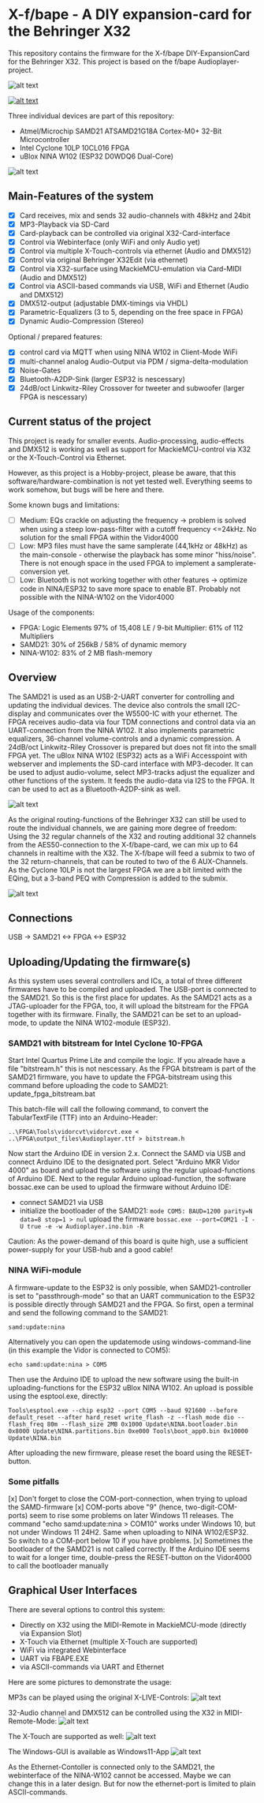 # X-f/bape - A DIY expansion-card for the Behringer X32

This repository contains the firmware for the X-f/bape DIY-ExpansionCard for the Behringer X32. This project
is based on the f/bape Audioplayer-project.

![alt text](Documentation/Images/Card.jpg)

[![alt text](https://img.youtube.com/vi/Q8K0aeqDBiI/0.jpg)](https://www.youtube.com/watch?v=Q8K0aeqDBiI)

Three individual devices are part of this repository:

* Atmel/Microchip SAMD21 ATSAMD21G18A Cortex-M0+ 32-Bit Microcontroller
* Intel Cyclone 10LP 10CL016 FPGA
* uBlox NINA W102 (ESP32 D0WDQ6 Dual-Core)

![alt text](Documentation/Images/XFBAPE.jpg)

## Main-Features of the system
- [x] Card receives, mix and sends 32 audio-channels with 48kHz and 24bit
- [x] MP3-Playback via SD-Card
- [x] Card-playback can be controlled via original X32-Card-interface
- [x] Control via Webinterface (only WiFi and only Audio yet)
- [x] Control via multiple X-Touch-controls via ethernet (Audio and DMX512)
- [x] Control via original Behringer X32Edit (via ethernet)
- [x] Control via X32-surface using MackieMCU-emulation via Card-MIDI (Audio and DMX512)
- [x] Control via ASCII-based commands via USB, WiFi and Ethernet (Audio and DMX512)
- [x] DMX512-output (adjustable DMX-timings via VHDL)
- [x] Parametric-Equalizers (3 to 5, depending on the free space in FPGA)
- [x] Dynamic Audio-Compression (Stereo)

Optional / prepared features:
- [x] control card via MQTT when using NINA W102 in Client-Mode WiFi
- [x] multi-channel analog Audio-Output via PDM / sigma-delta-modulation
- [x] Noise-Gates
- [x] Bluetooth-A2DP-Sink (larger ESP32 is nescessary)
- [x] 24dB/oct Linkwitz-Riley Crossover for tweeter and subwoofer (larger FPGA is nescessary)

## Current status of the project
This project is ready for smaller events. Audio-processing, audio-effects and DMX512 is working as well as support for MackieMCU-control via X32 or the X-Touch-Control via Ethernet.

However, as this project is a Hobby-project, please be aware, that this software/hardware-combination is not yet tested well. Everything seems to work somehow, but bugs will be here and there.

Some known bugs and limitations:
- [ ] Medium: EQs crackle on adjusting the frequency -> problem is solved when using a steep low-pass-filter with a cutoff frequency <=24kHz. No solution for the small FPGA within the Vidor4000
- [ ] Low: MP3 files must have the same samplerate (44,1kHz or 48kHz) as the main-console - otherwise the playback has some minor "hiss/noise". There is not enough space in the used FPGA to implement a samplerate-conversion yet.
- [ ] Low: Bluetooth is not working together with other features -> optimize code in NINA/ESP32 to save more space to enable BT. Probably not possible with the NINA-W102 on the Vidor4000

Usage of the components:
- FPGA: Logic Elements 97% of 15,408 LE / 9-bit Multiplier: 61% of 112 Multipliers
- SAMD21: 30% of 256kB / 58% of dynamic memory
- NINA-W102: 83% of 2 MB flash-memory

## Overview
The SAMD21 is used as an USB-2-UART converter for controlling and updating the individual devices. The device also controls the small I2C-display and communicates over the W5500-IC with your ethernet.
The FPGA receives audio-data via four TDM connections and control data via an UART-connection from the NINA W102. It also implements parametric equalizers, 36-channel volume-controls and a dynamic compression. A 24dB/oct Linkwitz-Riley Crossover is prepared but does not fit into the small FPGA yet.
The uBlox NINA W102 (ESP32) acts as a WiFi Accesspoint with webserver and implements the SD-card interface with MP3-decoder. It can be used to adjust audio-volume, select MP3-tracks adjust the equalizer and other functions of the system. It feeds the audio-data via I2S to the FPGA. It can be used to act as a Bluetooth-A2DP-sink as well.

![alt text](Documentation/Images/Overview.jpg)

As the original routing-functions of the Behringer X32 can still be used to route the individual channels, we are gaining more degree of freedom:
Using the 32 regular channels of the X32 and routing additional 32 channels from the AES50-connection to the X-f/bape-card, we can mix up to 64 channels in realtime with the X32. The X-f/bape will feed a submix to two of the 32 return-channels, that can be routed to two of the 6 AUX-Channels.
As the Cyclone 10LP is not the largest FPGA we are a bit limited with the EQing, but a 3-band PEQ with Compression is added to the submix.

![alt text](Documentation/Images/Routing.jpg)

## Connections
USB -> SAMD21 <-> FPGA <-> ESP32

## Uploading/Updating the firmware(s)
As this system uses several controllers and ICs, a total of three different firmwares have to be compiled and uploaded. The USB-port is connected to the SAMD21. So this is the first place for updates. As the SAMD21 acts as a JTAG-uploader for the FPGA, too, it will upload the bitstream for the FPGA together with its firmware. Finally, the SAMD21 can be set to an upload-mode, to update the NINA W102-module (ESP32).

### SAMD21 with bitstream for Intel Cyclone 10-FPGA
Start Intel Quartus Prime Lite and compile the logic. If you alreade have a file "bitstream.h" this is not nescessary. As the FPGA bitstream is part of the SAMD21 firmware, you have to update the FPGA-bitstream using this command before uploading the code to SAMD21:
    update_fpga_bitstream.bat

This batch-file will call the following command, to convert the TabularTextFile (TTF) into an Arduino-Header:

    ..\FPGA\Tools\vidorcvt\vidorcvt.exe < ..\FPGA\output_files\Audioplayer.ttf > bitstream.h
	
Now start the Arduino IDE in version 2.x. Connect the SAMD via USB and connect Arduino IDE to the designated port. Select "Arduino MKR Vidor 4000" as board and upload the software using the regular upload-functions of Arduino IDE. Next to the regular Arduino upload-function, the software bossac.exe can be used to upload the firmware without Arduino IDE:

* connect SAMD21 via USB
* initialize the bootloader of the SAMD21:
`mode COM5: BAUD=1200 parity=N data=8 stop=1 > nul`
upload the firmware
`bossac.exe --port=COM21 -I -U true -e -w Audioplayer.ino.bin -R`

Caution: As the power-demand of this board is quite high, use a sufficient power-supply for your USB-hub and a good cable!

### NINA WiFi-module
A firmware-update to the ESP32 is only possible, when SAMD21-controller is set to "passthrough-mode" so that an UART communication to the ESP32 is possible directly through SAMD21 and the FPGA. So first, open a terminal and send the following command to the SAMD21:

    samd:update:nina
Alternatively you can open the updatemode using windows-command-line (in this example the Vidor is connected to COM5):

    echo samd:update:nina > COM5
Then use the Arduino IDE to upload the new software using the built-in uploading-functions for the ESP32 uBlox NINA W102. An upload is possible using the esptool.exe, directly:

    Tools\esptool.exe --chip esp32 --port COM5 --baud 921600 --before default_reset --after hard_reset write_flash -z --flash_mode dio --flash_freq 80m --flash_size 2MB 0x1000 Update\NINA.bootloader.bin 0x8000 Update\NINA.partitions.bin 0xe000 Tools\boot_app0.bin 0x10000 Update\NINA.bin
After uploading the new firmware, please reset the board using the RESET-button.


### Some pitfalls
[x] Don't forget to close the COM-port-connection, when trying to upload the SAMD-firmware
[x] COM-ports above "9" (hence, two-digit-COM-ports) seem to rise some problems on later Windows 11 releases. The command "echo samd:update:nina > COM10" works under Windows 10, but not under Windows 11 24H2. Same when uploading to NINA W102/ESP32. So switch to a COM-port below 10 if you have problems.
[x] Sometimes the bootloader of the SAMD21 is not called correctly. If the Arduino IDE seems to wait for a longer time, double-press the RESET-button on the Vidor4000 to call the bootloader manually


## Graphical User Interfaces

There are several options to control this system:
* Directly on X32 using the MIDI-Remote in MackieMCU-mode (directly via Expansion Slot)
* X-Touch via Ethernet (multiple X-Touch are supported)
* WiFi via integrated Webinterface
* UART via FBAPE.EXE
* via ASCII-commands via UART and Ethernet

Here are some pictures to demonstrate the usage:

MP3s can be played using the original X-LIVE-Controls:
![alt text](Documentation/Images/XLIVE-Control.jpg)

32-Audio channel and DMX512 can be controlled using the X32 in MIDI-Remote-Mode:
![alt text](Documentation/Images/MackieMCU-Control.jpg)

The X-Touch are supported as well:
![alt text](Documentation/Images/XTouch-Control.jpg)

The Windows-GUI is available as Windows11-App
![alt text](Documentation/Images/GUI.jpg)

As the Ethernet-Contoller is connected only to the SAMD21, the webinterface of the NINA-W102 cannot be accessed. Maybe we can change this in a later design. But for now the ethernet-port is limited to plain ASCII-commands.